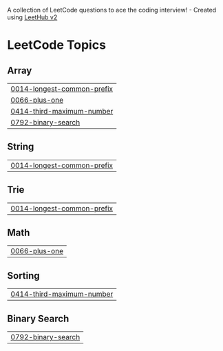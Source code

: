 A collection of LeetCode questions to ace the coding interview! - Created using [LeetHub v2](https://github.com/arunbhardwaj/LeetHub-2.0)
<!---LeetCode Topics Start-->
# LeetCode Topics
## Array
|  |
| ------- |
| [0014-longest-common-prefix](https://github.com/Antony-org/LeetCode/tree/master/0014-longest-common-prefix) |
| [0066-plus-one](https://github.com/Antony-org/LeetCode/tree/master/0066-plus-one) |
| [0414-third-maximum-number](https://github.com/Antony-org/LeetCode/tree/master/0414-third-maximum-number) |
| [0792-binary-search](https://github.com/Antony-org/LeetCode/tree/master/0792-binary-search) |
## String
|  |
| ------- |
| [0014-longest-common-prefix](https://github.com/Antony-org/LeetCode/tree/master/0014-longest-common-prefix) |
## Trie
|  |
| ------- |
| [0014-longest-common-prefix](https://github.com/Antony-org/LeetCode/tree/master/0014-longest-common-prefix) |
## Math
|  |
| ------- |
| [0066-plus-one](https://github.com/Antony-org/LeetCode/tree/master/0066-plus-one) |
## Sorting
|  |
| ------- |
| [0414-third-maximum-number](https://github.com/Antony-org/LeetCode/tree/master/0414-third-maximum-number) |
## Binary Search
|  |
| ------- |
| [0792-binary-search](https://github.com/Antony-org/LeetCode/tree/master/0792-binary-search) |
<!---LeetCode Topics End-->